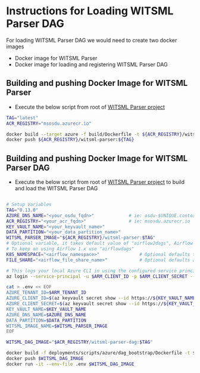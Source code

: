 # Instructions for Loading WITSML Parser DAG

For loading WITSML Parser DAG we would need to create two docker images

- Docker image for WITSML Parser
- Docker image for loading and registering WITSML Parser DAG

## Building and pushing Docker Image for WITSML Parser
- Execute the below script from root of [WITSML Parser project](https://community.opengroup.org/osdu/platform/data-flow/ingestion/energistics-osdu-integration)


```bash
TAG="latest"
ACR_REGISTRY="msosdu.azurecr.io"

docker build --target azure -f build/Dockerfile -t ${ACR_REGISTRY}/witsml-parser:${TAG} .
docker push ${ACR_REGISTRY}/witsml-parser:${TAG}
```

## Building and pushing Docker Image for WITSML Parser DAG

- Execute the below script from root of [WITSML Parser project](https://community.opengroup.org/osdu/platform/data-flow/ingestion/energistics-osdu-integration) to build and load the WITSML Parser DAG

```bash

# Setup Variables
TAG="0.13.0"
AZURE_DNS_NAME="<your_osdu_fqdn>"             # ie: osdu-$UNIQUE.contoso.com
ACR_REGISTRY="<your_acr_fqdn>"                # ie: msosdu.azurecr.io
KEY_VAULT_NAME="<your_keyvault_name>"
DATA_PARTITION="<your_data_partition_name>"
WITSML_PARSER_IMAGE="${ACR_REGISTRY}/witsml-parser:$TAG"
# Optional variable, it takes default value of "airflow2dags", Airflow 2.x is recommended over Airflow 1.x
# To keep on using Airflow 1.x use "airflowdags"
K8S_NAMESPACE="<airflow_namespace>"               # Optional defaults to airflow2, use airflow for Airflow 1.x
FILE_SHARE="<airflow_file_share_name>"            # Optional defaults airflow2dags

# This logs your local Azure CLI in using the configured service principal.
az login --service-principal -u $ARM_CLIENT_ID -p $ARM_CLIENT_SECRET --tenant $ARM_TENANT_ID

cat > .env << EOF
AZURE_TENANT_ID=$ARM_TENANT_ID
AZURE_CLIENT_ID=$(az keyvault secret show --id https://${KEY_VAULT_NAME}.vault.azure.net/secrets/app-dev-sp-username --query value -otsv)
AZURE_CLIENT_SECRET=$(az keyvault secret show --id https://${KEY_VAULT_NAME}.vault.azure.net/secrets/app-dev-sp-password --query value -otsv)
KEY_VAULT_NAME=$KEY_VAULT_NAME
AZURE_DNS_NAME=$AZURE_DNS_NAME
DATA_PARTITION=$DATA_PARTITION
WITSML_IMAGE_NAME=$WITSML_PARSER_IMAGE
EOF

WITSML_DAG_IMAGE="$ACR_REGISTRY/witsml-parser-dag:$TAG"

docker build -f deployments/scripts/azure/dag_bootstrap/Dockerfile -t $WITSML_DAG_IMAGE .
docker push $WITSML_DAG_IMAGE
docker run -it --env-file .env $WITSML_DAG_IMAGE
```
